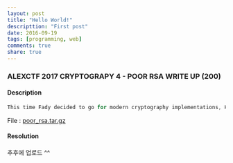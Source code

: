 ```yaml
---
layout: post
title: "Hello World!"
descripttion: "First post"
date: 2016-09-19
tags: [programming, web]
comments: true
share: true
---
```


### ALEXCTF 2017 CRYPTOGRAPY 4 - POOR RSA WRITE UP (200)

#### Description

```typescript
This time Fady decided to go for modern cryptography implementations, He is fascinated with choosing his own prime numbers, so he picked up RSA once more. Yet he was unlucky again!
```

File : [poor_rsa.tar.gz](https://github.com/PineApple777/blog/_posts/poor_rsa.tar.gz)

#### Resolution

추후에 업로드 ^^

